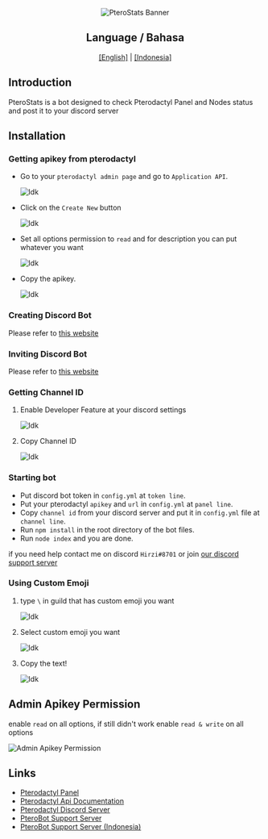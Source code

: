 <div align="center">

![PteroStats Banner](https://cdn.discordapp.com/attachments/626755594526916629/978478722489393153/20220524_090325.png)

## Language / Bahasa
[[English]](https://github.com/HirziDevs/PteroStats/blob/dev/README.md) | [[Indonesia]](https://github.com/HirziDevs/PteroStats/blob/dev/Indo.MD)

</div>

## Introduction
PteroStats is a bot designed to check Pterodactyl Panel and Nodes status and post it to your discord server

## Installation

### Getting apikey from pterodactyl
- Go to your `pterodactyl admin page` and go to `Application API`.

    ![Idk](https://usercontent.catto.pictures/hirzi/d5225df9-7395-491b-a214-dcd110b12308.png)

- Click on the `Create New` button

    ![Idk](https://usercontent.catto.pictures/hirzi/5ac33e25-ac37-416a-99a6-46d860a51645.png)

- Set all options permission to `read` and for description you can put whatever you want

    ![Idk](https://usercontent.catto.pictures/hirzi/a0c4a721-e1eb-483f-9a36-0c2aaa213186.png)

- Copy the apikey.

    ![Idk](https://usercontent.catto.pictures/hirzi/086111e0-0ffa-48ee-8839-801e0c3678cc.png)

### Creating Discord Bot
Please refer to [this website](https://discordjs.guide/preparations/setting-up-a-bot-application.html)

### Inviting Discord Bot
Please refer to [this website](https://discordjs.guide/preparations/adding-your-bot-to-servers.html)

### Getting Channel ID
1. Enable Developer Feature at your discord settings

    ![Idk](https://usercontent.catto.pictures/hirzi/c5e825d1-c323-4b19-a11b-e2f004d4906e.png)

2. Copy Channel ID

    ![Idk](https://usercontent.catto.pictures/hirzi/e5fa4f62-b28f-45fd-a544-429f23899edb.png)

### Starting bot
- Put discord bot token in `config.yml` at `token line`.
- Put your pterodactyl `apikey` and `url` in `config.yml` at `panel line`.
- Copy `channel id` from your discord server and put it in `config.yml` file at `channel line`.
- Run `npm install` in the root directory of the bot files.
- Run `node index` and you are done.

if you need help contact me on discord `Hirzi#8701` or join [our discord support server](https://discord.gg/zv6maQRah3)

### Using Custom Emoji
1. type `\` in guild that has custom emoji you want

    ![Idk](https://usercontent.catto.pictures/hirzi/1f59b255-7c5d-48f2-ab93-5358429cec83.png)

2. Select custom emoji you want

    ![Idk](https://usercontent.catto.pictures/hirzi/38098261-7257-4e4d-8945-4ac5c252c952.png)

3. Copy the text!

    ![Idk](https://usercontent.catto.pictures/hirzi/33800ccf-9ed5-4d54-9747-2983b23e1755.png)

## Admin Apikey Permission

enable `read` on all options, if still didn't work enable `read & write` on all options

![Admin Apikey Permission](https://media.discordapp.net/attachments/819757140155564062/876320084992331816/Screenshot_2021-08-15-11-20-05-56.jpg)

## Links

- [Pterodactyl Panel](https://pterodactyl.io)
- [Pterodactyl Api Documentation](https://dashflo/docs/api/pterodactyl/v1)
- [Pterodactyl Discord Server]((https://discord.gg/pterodactyl))
- [PteroBot Support Server](https://discord.gg/zv6maQRah3)
- [PteroBot Support Server (Indonesia)](https://discord.gg/EYaFB7WSg6)